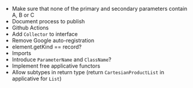 * Make sure that none of the primary and secondary parameters contain A, B or C
* Document process to publish
* Github Actions
* Add `Collector` to interface
* Remove Google auto-registration
* element.getKind == record?
* Imports
* Introduce `ParameterName` and `ClassName`?
* Implement free applicative functors
* Allow subtypes in return type (return `CartesianProductList` in applicative for `List`)
